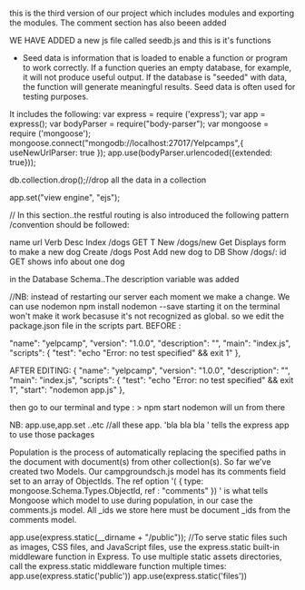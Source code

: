 this is the third version  of our project which includes modules and exporting the modules. The comment section has also beeen added

WE HAVE ADDED a new js file called seedb.js and this is it's functions
- Seed data is information that is loaded to enable a function or program to work correctly. 
If a function queries an empty database, for example, it will not produce useful output. 
If the database is "seeded" with data, 
the function will generate meaningful results. Seed data is often used for testing purposes.




It includes the following:
var express = require ('express');
var app = express();
var bodyParser = require("body-parser");
var mongoose = require ('mongoose');
mongoose.connect("mongodb://localhost:27017/Yelpcamps",{ useNewUrlParser: true });
app.use(bodyParser.urlencoded({extended: true}));


db.collection.drop();//drop all the data in a collection

app.set("view engine", "ejs");

//
In this section..the restful routing is also introduced
the following pattern /convention should be followed:
	
name        url                   Verb                Desc
Index     /dogs                 GET          T
New       /dogs/new            Get             Displays form to make a new dog
Create    /dogs               Post             Add new dog to DB
Show     /dogs/: id            GET       shows info about one dog

in the Database Schema..The description variable was added 

//NB:
instead of restarting our server each moment we make a change. We can use nodemon
npm install nodemon --save
starting it on the terminal won't make it work becasuse it's not recognized as global.
so we edit the package.json file in the scripts part.
	BEFORE :

  "name": "yelpcamp",
  "version": "1.0.0",
  "description": "",
  "main": "index.js",
  "scripts": {
    "test": "echo \"Error: no test specified\" && exit 1"
  },

  AFTER EDITING:
  	{
  "name": "yelpcamp",
  "version": "1.0.0",
  "description": "",
  "main": "index.js",
  "scripts": {
    "test": "echo \"Error: no test specified\" && exit 1",
    "start":  "nodemon app.js"
  },

  then go to our terminal and type : > npm start 
  	nodemon will un from there

NB:
app.use,app.set ..etc //all these app. 'bla bla bla ' tells the express app to use those packages

Population is the process of automatically replacing the specified paths in the document with document(s) from other collection(s).
So far we've created two Models. Our campgroundsch.js model has its comments field set to an array of ObjectIds. The ref option '(  {
			type: mongoose.Schema.Types.ObjectId,
			ref : "comments"
		})  '  is what tells Mongoose which model to use during population, in our case the comments.js model. All _ids we store here must be document _ids from the comments model.		

app.use(express.static(__dirname + "/public")); //To serve static files such as images, CSS files, and JavaScript files, use the express.static built-in middleware function in Express.
To use multiple static assets directories, call the express.static middleware function multiple times:
		app.use(express.static('public'))
		app.use(express.static('files'))